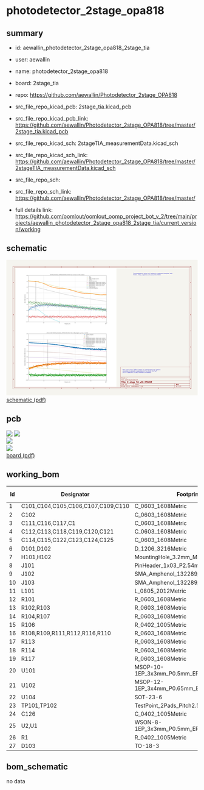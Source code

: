 # photodetector_2stage_opa818
 
## summary 
* id: aewallin_photodetector_2stage_opa818_2stage_tia
* user: aewallin
* name: photodetector_2stage_opa818
* board: 2stage_tia
* repo: https://github.com/aewallin/Photodetector_2stage_OPA818
* src_file_repo_kicad_pcb: 2stage_tia.kicad_pcb
* src_file_repo_kicad_pcb_link: https://github.com/aewallin/Photodetector_2stage_OPA818/tree/master/2stage_tia.kicad_pcb
* src_file_repo_kicad_sch: 2stageTIA_measurementData.kicad_sch
* src_file_repo_kicad_sch_link: https://github.com/aewallin/Photodetector_2stage_OPA818/tree/master/2stageTIA_measurementData.kicad_sch

* src_file_repo_sch: 
* src_file_repo_sch_link: https://github.com/aewallin/Photodetector_2stage_OPA818/tree/master/
* full details link: https://github.com/oomlout/oomlout_oomp_project_bot_v_2/tree/main/projects/aewallin_photodetector_2stage_opa818_2stage_tia/current_version/working  

## schematic  
![](working_schematic_600.png)  
[schematic (pdf)](working_schematic.pdf) 






















## pcb  
![](working_3d_600.png) 
![](working_3d_front_600.png)  
![](working_3d_back_600.png)  
![](working_600.png)  
[board (pdf)](working.pdf)  

## working_bom
| Id | Designator | Footprint | Quantity | Designation | Supplier and ref |  | None | 
| --- | --- | --- | --- | --- | --- | --- | --- | 
| 1 | C101,C104,C105,C106,C107,C109,C110 | C_0603_1608Metric | 7 | 4u7 |  |  | [''] | 
| 2 | C102 | C_0603_1608Metric | 1 | 10n |  |  | [''] | 
| 3 | C111,C116,C117,C1 | C_0603_1608Metric | 4 | C |  |  | [''] | 
| 4 | C112,C113,C118,C119,C120,C121 | C_0603_1608Metric | 6 | 100n |  |  | [''] | 
| 5 | C114,C115,C122,C123,C124,C125 | C_0603_1608Metric | 6 | 6u8 |  |  | [''] | 
| 6 | D101,D102 | D_1206_3216Metric | 2 | D_ALT |  |  | [''] | 
| 7 | H101,H102 | MountingHole_3.2mm_M3_Pad_Via | 2 | MountingHole_Pad |  |  | [''] | 
| 8 | J101 | PinHeader_1x03_P2.54mm_Vertical | 1 | Conn_01x03_Female |  |  | [''] | 
| 9 | J102 | SMA_Amphenol_132289_EdgeMount | 1 | DC_OUT |  |  | [''] | 
| 10 | J103 | SMA_Amphenol_132289_EdgeMount | 1 | AC_OUT |  |  | [''] | 
| 11 | L101 | L_0805_2012Metric | 1 | 100u |  |  | [''] | 
| 12 | R101 | R_0603_1608Metric | 1 | 300R |  |  | [''] | 
| 13 | R102,R103 | R_0603_1608Metric | 2 | 60k |  |  | [''] | 
| 14 | R104,R107 | R_0603_1608Metric | 2 | 0R |  |  | [''] | 
| 15 | R106 | R_0402_1005Metric | 1 | 15k |  |  | [''] | 
| 16 | R108,R109,R111,R112,R116,R110 | R_0603_1608Metric | 6 | R |  |  | [''] | 
| 17 | R113 | R_0603_1608Metric | 1 | 3k |  |  | [''] | 
| 18 | R114 | R_0603_1608Metric | 1 | 30R |  |  | [''] | 
| 19 | R117 | R_0603_1608Metric | 1 | 50R |  |  | [''] | 
| 20 | U101 | MSOP-10-1EP_3x3mm_P0.5mm_EP1.68x1.88mm | 1 | LT3042xMSE |  |  | [''] | 
| 21 | U102 | MSOP-12-1EP_3x4mm_P0.65mm_EP1.65x2.85mm | 1 | LT3093xMSE |  |  | [''] | 
| 22 | U104 | SOT-23-6 | 1 | OPA847xDBV |  |  | [''] | 
| 23 | TP101,TP102 | TestPoint_2Pads_Pitch2.54mm_Drill0.8mm | 2 | TestPoint_2Pole |  |  | [''] | 
| 24 | C126 | C_0402_1005Metric | 1 | 1p |  |  | [''] | 
| 25 | U2,U1 | WSON-8-1EP_3x3mm_P0.5mm_EP1.45x2.4mm | 2 | OPA818xDRG |  |  | [''] | 
| 26 | R1 | R_0402_1005Metric | 1 | 10R |  |  | [''] | 
| 27 | D103 | TO-18-3 | 1 | S597x |  |  | [''] | 


## bom_schematic
no data


